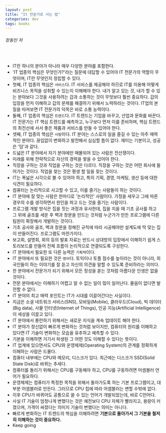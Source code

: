 ```yaml
---
layout: post
title: "It 전문가로 사는 법"
categories: dev
tags: books
---
```


###### 장동인 저

<br>

- IT란 하나의 분야가 아니라 매우 다양한 분야를 포함한다.
- 'IT 업종의 핵심은 무엇인가?'라는 질문에 대답할 수 있어야 IT 전문가의 역할이 무엇이며, IT란 무엇인지 정립할 수 있다.
- 첫째, IT 업종의 핵심은 `서비스`다. IT 서비스를 제공해야 하므로 IT를 이용해 어떻게 비즈니스 목적을 성취할 수 있는지 이해해야 한다. 내가 알고 있는 것, 내가 할 수 있는 분야보다 그것을 사용하려는 갑과 소통하는 것이 무엇보다 훨씬 중요하다. 갑의 입장을 먼저 이해하고 갑의 문제를 해결하기 위해서 노력하라는 것이다. IT업의 본질을 따져보면 IT 전문가의 덕목은 바로 소통 능력이다.
- 둘째, IT 업종의 핵심은 `트렌드`다. IT 트렌드는 기업을 바꾸고, 산업과 문화를 바꾼다. IT 전문가는 IT 핵심 트렌드를 예측하고, 누구보다 먼저 이를 준비하며, 핵심 트렌드의 최전선에 서서 좋은 제품과 서비스를 만들 수 있어야 한다.
- 셋째, IT 업종의 핵심은 `사람`이다. IT 분야는 스스로의 일을 즐길 수 있는 아주 매력적인 분야다. 끊임없이 변화하고 발전해서 심심할 틈이 없다. 재미는 기본이고, 성공은 '덤'과 같다.
- 드넓은 IT 분야에서 자기 분야에만 매몰되어 있는 사람은 전산쟁이다.
- 미래를 위해 전략적으로 자신의 경력을 쌓을 수 있어야 한다.
- 직장을 구하는 것과 직업을 구하는 것은 다르다. 직장을 구하는 것은 어떤 회사에 들어가는 것이다. 직업을 찾는 것은 평생 할 일을 찾는 것이다.
- IT는 폭넓은 시각으로 볼 수 있어야 하고, 특히 기획, 경영, 마케팅, 생산 등에 대한 식견이 필요하다.
- 컴퓨터는 논리적으로 사고할 수 있고, 이를 즐기는 사람들이 하는 것이다.
- IT 분야에 잘 맞는 사람은 한마디로 '논리적인' 사람이다. 가정을 세우고 그에 따른 경우의 수를 생각하면서 원인을 파고 드는 것을 즐기는 사람이다.
- 프로그램 개발 방식은 집을 짓는 과정과 유사한데, 집을 지을 때 기초 공사를 하고 그 위에 골조를 세운 후 벽과 창문을 만드는 것처럼 누군가가 만든 프로그램에 다른 팀원이 확장해서 개발하는 것이다.
- 기초 공사와 골조, 벽과 창문을 정해진 규칙에 따라 시공해야만 설계도에 딱 맞는 집이 만들어진다. 프로그램도 마찬가지다.
- 보고회, 설명회, 회의 등의 발표 자료는 반드시 상대방의 입장에서 이해하기 쉽게 스토리보드를 만들어 전체 흐름이 논리적으로 연결되도록 구성한다.
- IT 분야에서 필요한 또 다른 능력은 `기획력`이다.
- IT 분야에서 또 필요한 것은 `영어`다. 토익이나 토플 점수를 높이라는 것이 아니라, 외국인들이 하는 이야기를 잘 듣고 자신의 의견을 말할 수 있도록 준비하라는 의미다.
- 한 분야에서 전문가가 되기 위해서 모든 정성을 쏟는 것처럼 아름다운 인생은 없을 것이다.
- 전문 분야에서는 이해하기 어렵고 알 수 없는 일이 많이 일어난다. 물음이 없다면 발전할 수 없다.
- IT 분야의 최고 매력 포인트는 IT가 시대를 이끌어간다는 사실이다.
- 지금은 소셜 네트워크 서비스(SNS), 모바일(Mobile), 클라우드(Cloud), 빅 데이터(Big data), 사물 인터넷(Internet of Things), 인공 지능(Artificial Intelligence)이 세상을 이끌고 있다.
- IT 분야에서 롱런하기 위해서는 새로운 지식을 계속 업데이트 해야 한다.
- IT 분야가 정신없이 빠르게 변화하는 것처럼 보이지만, 컴퓨터의 원리를 이해하고 있다면 IT 기술이 변화하는 모습을 유추하고 예측할 수 있다.
- 기본을 이해하면 거기서 파생된 그 어떤 것도 이해할 수 있다는 뜻이다.
- IT 업계에 있으면서도 CPU와 운영체제(Operating System)의 관계를 정확하게 이해하는 사람은 드물다.
- 컴퓨터 내부에는 CPU와 메모리, 디스크가 있다. 최근에는 디스크가 SSD(Solid State Disk)로 바뀌는 추세다.
- 컴퓨터를 돌리기 위해서는 CPU를 구동해야 하고, CPU를 구동하려면 어셈블러 언어가 필요하다.
- 운영체제는 컴퓨터가 특정한 목적을 위해서 돌아가도록 하는 기본 프로그램이고, 대부분 어셈블러로 만든다. 그러므로 CPU 칩에 따라 어셈블러는 변할 수밖에 없다.
- 이후 CPU가 바뀌어도 공통으로 쓸 수 있는 언어가 개발되었는데, 바로 C언어다.
- 사실 IT 기술이 엄청나게 변했다는 것은 예전보다 CPU 자체가 빨라지고, 용량이 커졌으며, 가격이 싸졌다는 의미지 기술이 변했다는 의미는 아니다.
- 빠르게 변화하는 IT 트렌드의 핵심을 이해하려면 **기본으로 돌아가서 그 기본을 철저히 이해하는 것이 중요하다.**
- Keep going

<br>